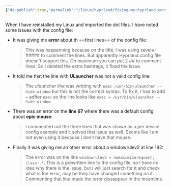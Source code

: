 ```yaml
---
{"dg-publish":true,"permalink":"/linux/hyprland/fixing-my-hyprland-config-file/","noteIcon":""}
---
```


When I have reinstalled my Linux and imported the dot files. I have noted some issues with the config file:

- It was giving me **error** about th ==first lines== of the config file:
	> This was happenning because on the title, I was using several ##### to comment the lines. But apparently Hyprland config file doesn't support this. On maximum you can put 2 ## to comment lines. So I deleted the extra hashtags, it fixed the issue. 
	
- It told me that the line with **ULauncher** was not a valid config line:
	> The *ulauncher line* was writting with `exec /usr/bin/ulauncher --hide-window` but this is not the correct syntax. To fix it, I had to add `=` adfter `exec` so the line looks like `exec = /usr/bin/ulauncher --hide-window`
	
- There was an error on the **line 67** where there was a default config about  **epic mouse**:
	> I commented out the three lines that was shown as a per device config example and it solved that issue as well. Seems like I am not even using it because I don't have that mouse.
	
- Finally it was giving me an other error about a windowrulev2 at line 192:
	> The error was on the line `windowrulev2 = nomaximizerequest, class:.*`. This is a prewritten line to the config file, so I have no idea why there is the issue, but I will just search for it and check what is the error, may be they have changed something on it. Commenting that line made the error dissappear in the meantime.